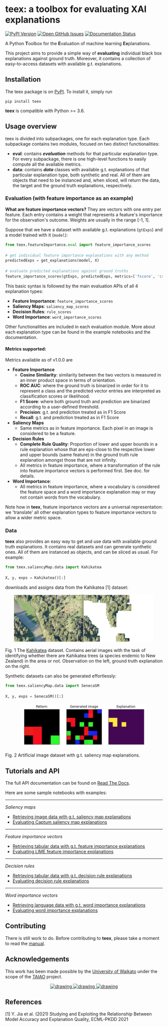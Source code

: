 # teex: a toolbox for evaluating XAI explanations

[![PyPI Version](https://img.shields.io/pypi/v/teex)](https://img.shields.io/pypi/v/teex)
[![Open GitHub Issues](https://img.shields.io/github/issues/chus-chus/teex)](https://img.shields.io/github/issues/chus-chus/teex)
[![Documentation Status](https://readthedocs.org/projects/teex/badge/?version=latest)](https://teex.readthedocs.io/en/latest/?badge=latest)

A Python **T**oolbox for the **E**valuation of machine learning **Ex**planations.

This project aims to provide a simple way of **evaluating** individual black box explanations against ground truth. Moreover, it contains a collection of easy-to-access datasets with available g.t. explanations.

## Installation

The teex package is on [PyPI](https://pypi.org/project/teex/). To install it, simply run

```shell
pip install teex
```

**teex** is compatible with Python >= 3.6.

## Usage overview

teex is divided into subpackages, one for each explanation type. Each subpackage contains two modules, focused on two
distinct functionalities:

- **eval**: contains _**evaluation**_ methods for that particular explanation type. For every subpackage, there is one high-level
  functions to easily compute all the available metrics.
- **data**: contains _**data**_ classes with available g.t. explanations of that particular 
            explanation type, both synthetic and real. All of them are objects that need to be instanced and, when sliced,
            will return the data, the target and the ground truth explanations, respectively.
  
### Evaluation (with feature importance as an example)

**What are feature importance vectors?** They are vectors with one entry per feature. Each entry contains a weight that 
represents a feature's importance for the observation's outcome. Weights are usually in the range [-1, 1].

Suppose that we have a dataset with available g.t. explanations (``gtExps``) and a model trained with it (``model``):

```python
from teex.featureImportance.eval import feature_importance_scores

# get individual feature importance explanations with any method
predictedExps = get_explanations(model, X)

# evaluate predicted explanations against ground truths
feature_importance_scores(gtExps, predictedExps, metrics=['fscore', 'cs', 'auc'])
```

This basic syntax is followed by the main evaluation APIs of all 4 explanation types:

- **Feature Importance**: ``feature_importance_scores``
- **Saliency Maps**: ``saliency_map_scores``
- **Decision Rules**: ``rule_scores``
- **Word Importance**: ``word_importance_scores``

Other functionalities are included in each evaluation module. More about each explanation type can be found in the example notebooks and the documentation.

#### Metrics supported:

Metrics available as of v1.0.0 are

- **Feature Importance**
  - **Cosine Similarity**: similarity between the two vectors is measured in an inner product space in terms of orientation.
  - **ROC AUC**: where the ground truth is binarized in order for it to represent a class and the predicted vector entries are interpreted as classification scores or likelihood.
  - **F1 Score**: where both ground truth and prediction are binarized according to a user-defined threshold.
  - **Precision**: g.t. and prediction treated as in F1 Score
  - **Recall**: g.t. and prediction treated as in F1 Score
- **Saliency Maps**
  - Same metrics as in feature importance. Each pixel in an image is considered to be a feature.
- **Decision Rules**
  - **Complete Rule Quality**: Proportion of lower and upper bounds in a rule explanation whose that are eps-close to the respective lower and upper bounds (same feature) in the ground truth rule explanation amongst those that are not infinity.
  - All metrics in feature importance, where a transformation of the rule into feature importance vectors is performed first. See doc. for details.
- **Word Importance**:
  - All metrics in feature importance, where a vocabulary is considered the feature space and a word importance explanation may or may not contain words from the vocabulary.

Note how in **teex**, feature importance vectors are a universal representation: we 'translate' all other explanation types
to feature importance vectors to allow a wider metric space.


### Data

**teex** also provides an easy way to get and use data with available ground truth explanations. It contains real datasets and can generate synthetic ones.
All of them are instanced as objects, and can be sliced as usual. For example:

```python
from teex.saliencyMap.data import Kahikatea

X, y, exps = Kahikatea()[:]
```

downloads and assigns data from the Kahikatea [1] dataset:

<p align="center">
    <img src="https://raw.githubusercontent.com/chus-chus/teex/master/docs/images/kahikatea.png" 
         alt="drawing" width="450"/>

Fig. 1 The <a href="https://zenodo.org/record/5059769#.YN7KKegzZPZ">Kahikatea</a> dataset. Contains aerial images with the task of identifying whether there are 
Kahikatea trees (a species endemic to New Zealand) in the area or not. Observation on the left, ground truth 
explanation on the right.
</p>

Synthetic datasets can also be generated effortlessly:

```python
from teex.saliencyMap.data import SenecaSM

X, y, exps = SenecaSM()[:]
```

<p align="center">
    <img src="https://raw.githubusercontent.com/chus-chus/teex/master/docs/images/artificial_sm.png" 
         alt="drawing" width="400"/>

Fig. 2 Artificial image dataset with g.t. saliency map explanations.
</p>

## Tutorials and API

The full API documentation can be found on [Read The Docs](https://teex.readthedocs.io).

Here are some sample notebooks with examples:

---
*Saliency maps*
- [Retrieving image data with g.t. saliency map explanations](https://github.com/chus-chus/teex/blob/main/docs/demos/gen_saliency_map.ipynb)
- [Evaluating Captum saliency map explanations](https://github.com/chus-chus/teex/blob/main/docs/demos/eval_saliency_map.ipynb)
---
*Feature importance vectors*
- [Retrieving tabular data with g.t. feature importance explanations](https://github.com/chus-chus/teex/blob/main/docs/demos/gen_feature_importance.ipynb)
- [Evaluating LIME feature importance explanations](https://github.com/chus-chus/teex/blob/main/docs/demos/eval_feature_importance.ipynb)
---
*Decision rules*
- [Retrieving tabular data with g.t. decision rule explanations](https://github.com/chus-chus/teex/blob/main/docs/demos/gen_decision_rule.ipynb)
- [Evaluating decision rule explanations](https://github.com/chus-chus/teex/blob/main/docs/demos/eval_decision_rule.ipynb)
---
*Word importance vectors*
- [Retrieving language data with g.t. word importance explanations](https://github.com/chus-chus/teex/blob/main/docs/demos/gen_word_importance.ipynb)
- [Evaluating word importance explanations](https://github.com/chus-chus/teex/blob/main/docs/demos/eval_word_importance.ipynb)


## Contributing

There is still work to do. Before contributing to **teex**, please take a moment to read the [manual](https://github.com/chus-chus/teex/blob/main/CONTRIBUTING.md).

## Acknowledgements
This work has been made possible by the [University of Waikato](https://www.waikato.ac.nz/) under the scope of 
the [TAIAO](https://taiao.ai/) project.

<p align="center">
    <a href="https://taiao.ai">
        <img src="https://taiao.ai/img/Untitled.png" alt="drawing" width="50"/>
    </a>
    <a href="https://www.waikato.ac.nz/">
        <img src="https://upload.wikimedia.org/wikipedia/en/thumb/b/bd/University_of_Waikato_logo.svg/1200px-University_of_Waikato_logo.svg.png" alt="drawing" width="45"/>
    </a> 
    <a href="https://www.upc.edu/en">
        <img src="https://upload.wikimedia.org/wikipedia/commons/thumb/9/97/Logo_UPC.svg/2048px-Logo_UPC.svg.png" alt="drawing" width="50"/>
    </a>
</p>

## References

[1] Y. Jia et al. (2021) 
Studying and Exploiting the Relationship Between Model Accuracy and Explanation Quality, 
ECML-PKDD 2021

